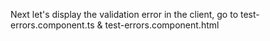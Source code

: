 Next let's display the validation error in the client,
go to test-errors.component.ts & test-errors.component.html

